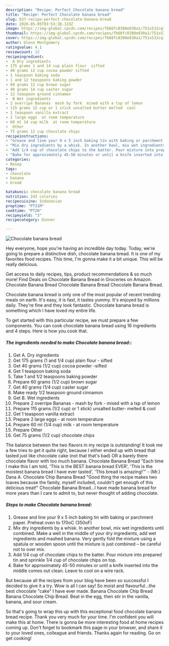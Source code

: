 ```yaml
---
description: "Recipe: Perfect Chocolate banana bread"
title: "Recipe: Perfect Chocolate banana bread"
slug: 637-recipe-perfect-chocolate-banana-bread
date: 2020-05-05T03:53:38.133Z
image: https://img-global.cpcdn.com/recipes/fb68fc8380e830a1/751x532cq70/chocolate-banana-bread-recipe-main-photo.jpg
thumbnail: https://img-global.cpcdn.com/recipes/fb68fc8380e830a1/751x532cq70/chocolate-banana-bread-recipe-main-photo.jpg
cover: https://img-global.cpcdn.com/recipes/fb68fc8380e830a1/751x532cq70/chocolate-banana-bread-recipe-main-photo.jpg
author: Glenn Montgomery
ratingvalue: 4.1
reviewcount: 12
recipeingredient:
-  A Dry ingredients
- 175 grams 1 and 14 cup plain flour  sifted
- 40 grams 12 cup cocoa powder sifted
- 1 teaspoon baking soda
- 1 and 12 teaspoons baking powder
- 60 grams 12 cup brown sugar
- 40 grams 14 cup caster sugar
- 12 teaspoon ground cinnamon
-  B Wet ingredients
- 2 overripe Bananas  mash by fork  mixed with a tsp of lemon
- 115 grams 12 cup or 1 stick unsalted butter melted  cool
- 1 teaspoon vanilla extract
- 2 large eggs  at room temperature
- 60 ml 14 cup milk  at room temperature
-  Other
- 75 grams 12 cup chocolate chips
recipeinstructions:
- "Grease and line your 9 x 5 inch baking tin with baking or parchment paper. Preheat oven to 170oC (350oF)"
- "Mix dry ingredients by a whisk. In another bowl, mix wet ingredients until combined. Make a well in the middle of your dry ingredients, add wet ingredients and mashed banana. Very gently fold the mixture using a spatula or wooden spoon until the mixture is just combined – be careful not to over mix."
- "Add 1/4 cup of chocolate chips to the batter. Pour mixture into prepared tin and sprinkle 1/4 cup of chocolate chips on top."
- "Bake for approximately 45-50 minutes or until a knife inserted into the middle comes out clean. Leave to cool on a wire rack."
categories:
- Resep
tags:
- chocolate
- banana
- bread

katakunci: chocolate banana bread
nutrition: 243 calories
recipecuisine: Indonesian
preptime: "PT31M"
cooktime: "PT2H"
recipeyield: "3"
recipecategory: Dinner

---
```



![Chocolate banana bread](https://img-global.cpcdn.com/recipes/fb68fc8380e830a1/751x532cq70/chocolate-banana-bread-recipe-main-photo.jpg)

Hey everyone, hope you're having an incredible day today. Today, we're going to prepare a distinctive dish, chocolate banana bread. It is one of my favorites food recipes. This time, I'm gonna make it a bit unique. This will be really delicious.

Get access to daily recipes, tips, product recommendations &amp; so much more! Find Deals on Chocolate Banana Bread in Groceries on Amazon. Chocolate Banana Bread Chocolate Banana Bread Chocolate Banana Bread.

Chocolate banana bread is only one of the most popular of recent trending meals on earth. It's easy, it is fast, it tastes yummy. It's enjoyed by millions daily. They're fine and they look fantastic. Chocolate banana bread is something which I have loved my entire life.


To get started with this particular recipe, we must prepare a few components. You can cook chocolate banana bread using 16 ingredients and 4 steps. Here is how you cook that.

##### The ingredients needed to make Chocolate banana bread::

1. Get  A. Dry ingredients
1. Get 175 grams (1 and 1/4 cup) plain flour - sifted
1. Get 40 grams (1/2 cup) cocoa powder -sifted
1. Get 1 teaspoon baking soda
1. Take 1 and 1/2 teaspoons baking powder
1. Prepare 60 grams (1/2 cup) brown sugar
1. Get 40 grams (1/4 cup) caster sugar
1. Make ready 1/2 teaspoon ground cinnamon
1. Get  B. Wet ingredients
1. Prepare 2 overripe Bananas - mash by fork - mixed with a tsp of lemon
1. Prepare 115 grams (1/2 cup) or 1 stick) unsalted butter- melted &amp; cool
1. Get 1 teaspoon vanilla extract
1. Prepare 2 large eggs - at room temperature
1. Prepare 60 ml (1/4 cup) milk - at room temperature
1. Prepare  Other
1. Get 75 grams (1/2 cup) chocolate chips


The balance between the two flavors in my recipe is outstanding! It took me a few tries to get it quite right, because I either ended up with bread that tasted just like chocolate cake (not that that&#39;s bad) OR a barely there chocolate flavor with too much banana. Chocolate Banana Bread &#34;Each time I make this I am told, &#39;This is the BEST banana bread EVER&#39;, &#39;This is the moistest banana bread I have ever tasted&#39;, &#39;This bread is amazing!&#39;&#34; - (Mr.) Dana A. Chocolate Chip Banana Bread &#34;Good thing the recipe makes two loaves because the family, myself included, couldn&#39;t get enough of this delicious treat!&#34; Chocolate Banana Bread…I have made banana bread for more years than I care to admit to, but never thought of adding chocolate. 

##### Steps to make Chocolate banana bread:

1. Grease and line your 9 x 5 inch baking tin with baking or parchment paper. Preheat oven to 170oC (350oF)
1. Mix dry ingredients by a whisk. In another bowl, mix wet ingredients until combined. Make a well in the middle of your dry ingredients, add wet ingredients and mashed banana. Very gently fold the mixture using a spatula or wooden spoon until the mixture is just combined – be careful not to over mix.
1. Add 1/4 cup of chocolate chips to the batter. Pour mixture into prepared tin and sprinkle 1/4 cup of chocolate chips on top.
1. Bake for approximately 45-50 minutes or until a knife inserted into the middle comes out clean. Leave to cool on a wire rack.


But because all the recipes from your blog have been so successful I decided to give it a try. Wow is all I can say! So moist and flavourful…the best chocolate &#34;cake&#34; I have ever made. Banana Chocolate Chip Bread Banana Chocolate Chip Bread. Beat in the egg, then stir in the vanilla, banana, and sour cream. 

So that's going to wrap this up with this exceptional food chocolate banana bread recipe. Thank you very much for your time. I'm confident you will make this at home. There is gonna be more interesting food at home recipes coming up. Don't forget to bookmark this page in your browser, and share it to your loved ones, colleague and friends. Thanks again for reading. Go on get cooking!
